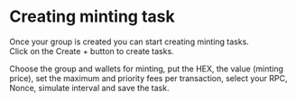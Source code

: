 # Creating minting task

Once your group is created you can start creating minting tasks. \
Click on the Create + button to create tasks.

Choose the group and wallets for minting, put the HEX, the value (minting price), set the maximum and priority fees per transaction, select your RPC, Nonce, simulate interval and save the task.
